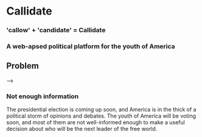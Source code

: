 <h1>Callidate</h1>
<h3>'callow' + 'candidate' = Callidate</h3>
<h3>A web-apsed political platform for the youth of America</h3>

<p><h2>Problem</h2>--><h3>Not enough information</h3></p>
<p>The presidential election is coming up soon, and America is in the thick of a political storm of opinions and debates. 
The youth of America will be voting soon, and most of them are not well-informed enough to make a useful decision about who will be 
the next leader of the free world.</p>

